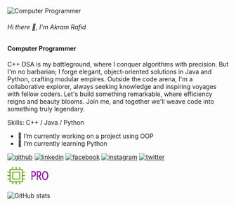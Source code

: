 ![Computer Programmer ](https://pbs.twimg.com/profile_banners/1587843909044273152/1704183762/600x200)
###### Hi there 👋, I'm Akram Rafid
#### Computer Programmer 

C++ DSA is my battleground, where I conquer algorithms with precision. But I'm no barbarian; I forge elegant, object-oriented solutions in Java and Python, crafting modular empires. Outside the code arena, I'm a collaborative explorer, always seeking knowledge and inspiring voyages with fellow coders. Let's build something remarkable, where efficiency reigns and beauty blooms. Join me, and together we'll weave code into something truly legendary. 

Skills: C++ / Java / Python 

- 🔭 I’m currently working on a project using OOP 
- 🌱 I’m currently learning Python 


[<img src='https://cdn.jsdelivr.net/npm/simple-icons@3.0.1/icons/github.svg' alt='github' height='40'>](https://github.com/https://github.com/akramrafid)  [<img src='https://cdn.jsdelivr.net/npm/simple-icons@3.0.1/icons/linkedin.svg' alt='linkedin' height='40'>](https://www.linkedin.com/in/www.linkedin.com/in/akram-rafid-rahat/)  [<img src='https://cdn.jsdelivr.net/npm/simple-icons@3.0.1/icons/facebook.svg' alt='facebook' height='40'>](https://www.facebook.com/https://www.facebook.com/akramrafidrahat/)  [<img src='https://cdn.jsdelivr.net/npm/simple-icons@3.0.1/icons/instagram.svg' alt='instagram' height='40'>](https://www.instagram.com/akram_rafid_/)  [<img src='https://cdn.jsdelivr.net/npm/simple-icons@3.0.1/icons/twitter.svg' alt='twitter' height='40'>](https://twitter.com/https://twitter.com/akramrafidrahat)  

<a href='https://docs.github.com/en/developers'><img src='https://raw.githubusercontent.com/acervenky/animated-github-badges/master/assets/devbadge.gif' width='40' height='40'></a> <a href='https://github.com/pricing'><img src='https://raw.githubusercontent.com/acervenky/animated-github-badges/master/assets/pro.gif' width='40' height='40'></a> 

![GitHub stats](https://github-readme-stats.vercel.app/api?username=https://github.com/akramrafid&show_icons=true)  

